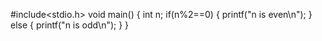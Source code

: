 #include<stdio.h>
void main()
{
int n;
if(n%2==0)
{
printf("n is even\n");
}
else
{
printf("n is odd\n");
}
}
